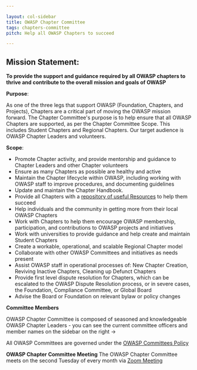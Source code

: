 ```yaml
---

layout: col-sidebar
title: OWASP Chapter Committee
tags: chapters-committee
pitch: Help all OWASP Chapters to succeed

---
```


## Mission Statement:

**To provide the support and guidance required by all OWASP chapters to thrive and contribute to the overall mission and goals of OWASP**

**Purpose**:

 As one of the three legs that support OWASP (Foundation, Chapters, and Projects), Chapters are a critical part of moving the OWASP mission forward. The Chapter Committee's purpose is to help ensure that all OWASP Chapters are supported, as per the Chapter Committee Scope. This includes Student Chapters and Regional Chapters. 
Our target audience is OWASP Chapter Leaders and volunteers.

**Scope**:
- Promote Chapter activity, and provide mentorship and guidance to Chapter Leaders and other Chapter volunteers
- Ensure as many Chapters as possible are healthy and active
- Maintain the Chapter lifecycle within OWASP, including working with OWASP staff to improve procedures, and documenting guidelines 
- Update and maintain the Chapter Handbook.
- Provide all Chapters with a [repository of useful Resources](https://github.com/OWASP/www-committee-chapter/tree/master/resources/) to help them succeed
- Help individuals and the community in getting more from their local OWASP Chapters
- Work with Chapters to help them encourage OWASP membership, participation, and contributions to OWASP projects and initiatives
- Work with universities to provide guidance and help create and maintain Student Chapters 
- Create a workable, operational, and scalable Regional Chapter model
- Collaborate with other OWASP Committees and initiatives as needs present
- Assist OWASP staff in operational processes of: New Chapter Creation, Reviving Inactive Chapters, Cleaning up Defunct Chapters
- Provide first level dispute resolution for Chapters, which can be escalated to the OWASP Dispute Resolution process, or in severe cases, the Foundation, Compliance Committee, or Global Board
- Advise the Board or Foundation on relevant bylaw or policy changes

**Committee Members**

OWASP Chapter Committee is composed of seasoned and knowledgeable OWASP Chapter Leaders - you can see the current committee officers and member names on the sidebar on the right &rarr;

All OWASP Committees are governed under the [OWASP Committees Policy](https://owasp.org/www-policy/operational/committees)

**OWASP Chapter Committee Meeting**
The OWASP Chapter Committee meets on the second Tuesday of every month via [Zoom Meeting](https://us06web.zoom.us/j/81623902507) 


